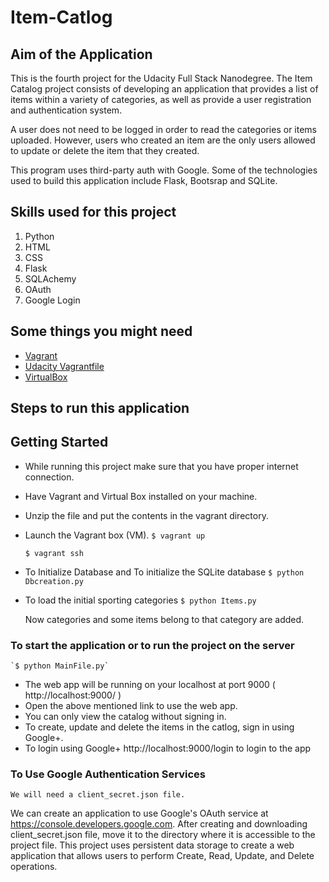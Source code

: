 # Item-Catlog

## Aim of the Application ##
This is the fourth project for the Udacity Full Stack Nanodegree. The Item Catalog project consists of developing an application that provides a list of items within a variety of categories, as well as provide a user registration and authentication system.

A user does not need to be logged in order to read the categories or items uploaded. However, users who created an item are the only users allowed to update or delete the item that they created.

This program uses third-party auth with Google. Some of the technologies used to build this application include Flask, Bootsrap and SQLite.


## Skills used for this project
1. Python
2. HTML
3. CSS
4. Flask
5. SQLAchemy
6. OAuth
7. Google Login

## Some things you might need
- [Vagrant](https://www.vagrantup.com/)
- [Udacity Vagrantfile](https://github.com/udacity/fullstack-nanodegree-vm)
- [VirtualBox](https://www.virtualbox.org/wiki/Downloads)

## Steps to run this application ##
## Getting Started
* While running this project make sure that you have proper internet connection.
* Have Vagrant and Virtual Box installed on your machine.
* Unzip the file and put the contents in the vagrant directory.
* Launch the Vagrant box (VM).
	`$ vagrant up`
	
	`$ vagrant ssh`
* To Initialize Database and To initialize the SQLite database 
	`$ python Dbcreation.py`
* To load the initial sporting categories
	`$ python Items.py`
	
	Now categories and some items belong to that category are added.
### To start the application or to run the project on the server
	`$ python MainFile.py`
* The web app will be running on your localhost at port 9000 ( http://localhost:9000/ )
* Open the above mentioned link to use the web app.
* You can only view the catalog without signing in.
* To create, update and delete the items in the catlog, sign in using Google+.
* To login using Google+
	http://localhost:9000/login to login to the app
### To Use Google Authentication Services
	We will need a client_secret.json file.
We can create an application to use Google's OAuth service at https://console.developers.google.com.
After creating and downloading client_secret.json file, move it to the directory where it is accessible to the project file.
This project uses persistent data storage to create a web application that allows users to perform Create, Read, Update, and Delete operations.
